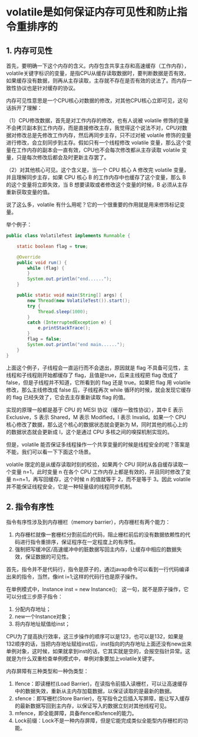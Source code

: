 # volatile是如何保证内存可见性和防止指令重排序的

## 1. 内存可见性

首先，要明确一下这个内存的含义。内存包含共享主存和高速缓存（工作内存），volatile关键字标识的变量，是指CPU从缓存读取数据时，要判断数据是否有效，如果缓存没有数据，则再从主存读取，主存就不存在是否有效的说法了。而内存一致性协议也是针对缓存的协议。

内存可见性意思是一个CPU核心对数据的修改，对其他CPU核心立即可见，这句话拆开了理解：

（1）CPU修改数据，首先是对工作内存的修改，也有人说被 volatile 修饰的变量不会拷贝副本到工作内存，而是直接修改主存，我觉得这个说法不对，CPU对数据对修改总是先修改工作内存，然后再同步主存，只不过对被 volatile 修饰的变量进行修改，会立刻同步到主存。假如只有一个线程修改 volatile 变量，那么这个变量在工作内存的副本会一直有效，CPU也不会每次修改都从主存读取 volatile 变量，只是每次修改后都会及时更新主存罢了。

（2）对其他核心可见。这个含义是，当一个 CPU 核心 A 修改完 volatile 变量，并且理解同步主存，如果 CPU 核心 B 的工作内存中也缓存了这个变量，那么 B 的这个变量将立即失效，当 B 想要读取或者修改这个变量的时候，B 必须从主存重新获取变量的值。

说了这么多，volatile 有什么用呢？它的一个很重要的作用就是用来修饰标记变量。

举个例子：

```java
public class VolatileTest implements Runnable {

    static boolean flag = true;

    @Override
    public void run() {
        while (flag) {
        }
        System.out.println("end......");
    }

    public static void main(String[] args) {
        new Thread(new VolatileTest()).start();
        try {
            Thread.sleep(1000);
        }
        catch (InterruptedException e) {
            e.printStackTrace();
        }
        flag = false;
        System.out.println("end main......");
    }
}
```

上面这个例子，子线程会一直运行而不会退出，原因就是 flag 不具备可见性，主线程和子线程刚开始都缓存了 flag，且值是true，后来主线程把 flag 改成了 false，但是子线程并不知道，它所看到的 flag 还是 true。如果把 flag 用 volatile 修改，那么主线修改成 false 后，子线程再次 while 循环的时候，就会发现它缓存的 flag 已经失效了，它会去主存重新读取 flag 的值。

实现的原理一般都是基于 CPU 的 MESI 协议（缓存一致性协议），其中 E 表示 Exclusive，S 表示 Shared，M 表示 Modified，I 表示 Invalid。如果一个 CPU 核心修改了数据，那么这个核心的数据状态就会更新为 M，同时其他的核心上的的数据状态就会更新成 I，这个是通过 CPU 多核之间的嗅探机制实现的。

但是，volatile 能否保证多线程操作一个共享变量的时候是线程安全的呢？答案是不能，我们可以看一下下面这个场景。

volatile 限定的是从缓存读取时刻的校验，如果两个 CPU 同时从各自缓存读取一个变量 n=1，此时变量 n 在各个 CPU 工作内存上都是有效的，并且同时修改了变量 n=n+1，再写回缓存，这个时候 n 的值就等于 2，而不是等于 3。因此 volatile 并不能保证线程安全，它是一种轻量级的线程同步机制。

## 2. 指令有序性

指令有序性涉及到内存栅栏（memory barrier），内存栅栏有两个能力：

1. 内存栅栏就像一套栅栏分割前后的代码，阻止栅栏前后的没有数据依赖性的代码进行指令重排序，保证程序在一定程度上的有序性。
2. 强制把写缓冲区/高速缓冲中的脏数据写回主内存，让缓存中相应的数据失效，保证数据的可见性。

首先，指令并不是代码行，指令是原子的，通过javap命令可以看到一行代码编译出来的指令，当然，像int i=1;这样的代码行也是原子操作。

在单例模式中，Instance inst = new Instance();   这一句，就不是原子操作，它可以分成三步原子指令：

1. 分配内存地址；
2. new一个Instance对象；
3. 将内存地址赋值给inst；

CPU为了提高执行效率，这三步操作的顺序可以是123，也可以是132，如果是132顺序的话，当把内存地址赋给inst后，inst指向的内存地址上面还没有new出来单例对象，这时候，如果就拿到inst的话，它其实就是空的，会报空指针异常。这就是为什么双重检查单例模式中，单例对象要加上volatile关键字。

内存屏障有三种类型和一种伪类型：

1. lfence：即读栅栏(Load Barrier)，在读指令前插入读栅栏，可以让高速缓存中的数据失效，重新从主内存加载数据，以保证读取的是最新的数据。
2. sfence：即写栅栏(Store Barrier)，在写指令之后插入写屏障，能让写入缓存的最新数据写回到主内存，以保证写入的数据立刻对其他线程可见。
3. mfence，即全能屏障，具备ifence和sfence的能力。
4. Lock前缀：Lock不是一种内存屏障，但是它能完成类似全能型内存栅栏的功能。

